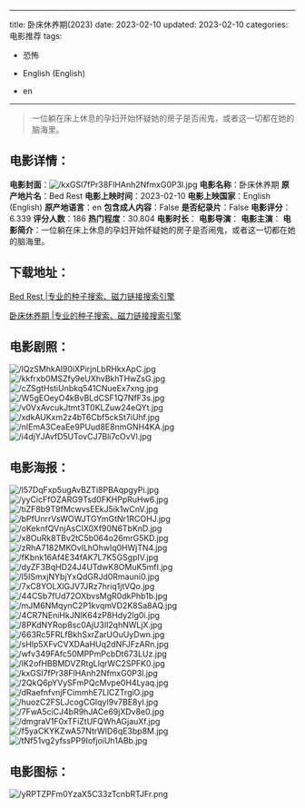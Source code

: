 
---
title: 卧床休养期(2023)
date: 2023-02-10
updated: 2023-02-10
categories: 电影推荐
tags:
- 恐怖

- English (English)
- en
---


> 一位躺在床上休息的孕妇开始怀疑她的房子是否闹鬼，或者这一切都在她的脑海里。

## **电影详情**：

**电影封面**：<img src="https://image.tmdb.org/t/p/w200/kxGSl7fPr38FlHAnh2NfmxG0P3l.jpg" alt="/kxGSl7fPr38FlHAnh2NfmxG0P3l.jpg" title="/kxGSl7fPr38FlHAnh2NfmxG0P3l.jpg">
**电影名称**：卧床休养期
**原产地片名**：Bed Rest
**电影上映时间**：2023-02-10
**电影上映国家**：English (English)
**原产地语言**：en
**包含成人内容**：False
**是否纪录片**：False
**电影评分**：6.339
**评分人数**：186
**热门程度**：30.804
**电影时长**：
**电影导演**：
**电影主演**：
**电影简介**：一位躺在床上休息的孕妇开始怀疑她的房子是否闹鬼，或者这一切都在她的脑海里。

## **下载地址**：
[Bed Rest |专业的种子搜索、磁力链接搜索引擎](https://movie.amd794.com:2083/?search=Bed%20Rest&ordering=&mode=match_phrase&page_size=10&page=1)

[卧床休养期 |专业的种子搜索、磁力链接搜索引擎](https://movie.amd794.com:2083/?search=%E5%8D%A7%E5%BA%8A%E4%BC%91%E5%85%BB%E6%9C%9F&ordering=&mode=match_phrase&page_size=10&page=1)
 

## **电影剧照**：
<img src="https://image.tmdb.org/t/p/original/lQzSMhkAl90iXPirjnLbRHkxApC.jpg" alt="/lQzSMhkAl90iXPirjnLbRHkxApC.jpg" title="/lQzSMhkAl90iXPirjnLbRHkxApC.jpg"><img src="https://image.tmdb.org/t/p/original/kkfrxb0MSZfy9eUXhvBkhTHwZsG.jpg" alt="/kkfrxb0MSZfy9eUXhvBkhTHwZsG.jpg" title="/kkfrxb0MSZfy9eUXhvBkhTHwZsG.jpg"><img src="https://image.tmdb.org/t/p/original/cZSgtHstiUnbkq541CNueEx7xng.jpg" alt="/cZSgtHstiUnbkq541CNueEx7xng.jpg" title="/cZSgtHstiUnbkq541CNueEx7xng.jpg"><img src="https://image.tmdb.org/t/p/original/W5gEOeyO4kBvBLdCSF1Q7NfF3s.jpg" alt="/W5gEOeyO4kBvBLdCSF1Q7NfF3s.jpg" title="/W5gEOeyO4kBvBLdCSF1Q7NfF3s.jpg"><img src="https://image.tmdb.org/t/p/original/v0VxAvcukJtmt3T0KLZuw24eQYt.jpg" alt="/v0VxAvcukJtmt3T0KLZuw24eQYt.jpg" title="/v0VxAvcukJtmt3T0KLZuw24eQYt.jpg"><img src="https://image.tmdb.org/t/p/original/xdkAUKxm2z4bT6Cbf5ckSt7iUhf.jpg" alt="/xdkAUKxm2z4bT6Cbf5ckSt7iUhf.jpg" title="/xdkAUKxm2z4bT6Cbf5ckSt7iUhf.jpg"><img src="https://image.tmdb.org/t/p/original/nIEmA3CeaEe9PUud8E8nmGNH4KA.jpg" alt="/nIEmA3CeaEe9PUud8E8nmGNH4KA.jpg" title="/nIEmA3CeaEe9PUud8E8nmGNH4KA.jpg"><img src="https://image.tmdb.org/t/p/original/i4djYJAvfD5UTovCJ7Bli7cOvVl.jpg" alt="/i4djYJAvfD5UTovCJ7Bli7cOvVl.jpg" title="/i4djYJAvfD5UTovCJ7Bli7cOvVl.jpg">

## **电影海报**：
<img src="https://image.tmdb.org/t/p/original/l57DqFxp5ugAvBZTi8PBAqpgyPi.jpg" alt="/l57DqFxp5ugAvBZTi8PBAqpgyPi.jpg" title="/l57DqFxp5ugAvBZTi8PBAqpgyPi.jpg"><img src="https://image.tmdb.org/t/p/original/yyCicFfOZARG9Tsd0FKHPpRuHw6.jpg" alt="/yyCicFfOZARG9Tsd0FKHPpRuHw6.jpg" title="/yyCicFfOZARG9Tsd0FKHPpRuHw6.jpg"><img src="https://image.tmdb.org/t/p/original/tiZF8b9T9fMcwvsEEkJ5ik1wCnV.jpg" alt="/tiZF8b9T9fMcwvsEEkJ5ik1wCnV.jpg" title="/tiZF8b9T9fMcwvsEEkJ5ik1wCnV.jpg"><img src="https://image.tmdb.org/t/p/original/bPfUnrrVsWOWJTGYmGtNr1RCOHJ.jpg" alt="/bPfUnrrVsWOWJTGYmGtNr1RCOHJ.jpg" title="/bPfUnrrVsWOWJTGYmGtNr1RCOHJ.jpg"><img src="https://image.tmdb.org/t/p/original/oKeknfQVnjAsCIX0Xf90N6TbKnD.jpg" alt="/oKeknfQVnjAsCIX0Xf90N6TbKnD.jpg" title="/oKeknfQVnjAsCIX0Xf90N6TbKnD.jpg"><img src="https://image.tmdb.org/t/p/original/x8OuRk8TBv2tC5b064o26mrG5KD.jpg" alt="/x8OuRk8TBv2tC5b064o26mrG5KD.jpg" title="/x8OuRk8TBv2tC5b064o26mrG5KD.jpg"><img src="https://image.tmdb.org/t/p/original/zRhA7182MKOvlLhOhwlq0HWjTN4.jpg" alt="/zRhA7182MKOvlLhOhwlq0HWjTN4.jpg" title="/zRhA7182MKOvlLhOhwlq0HWjTN4.jpg"><img src="https://image.tmdb.org/t/p/original/fKbnk16Af4E34fAK7L7K5GSgpIV.jpg" alt="/fKbnk16Af4E34fAK7L7K5GSgpIV.jpg" title="/fKbnk16Af4E34fAK7L7K5GSgpIV.jpg"><img src="https://image.tmdb.org/t/p/original/dyZF3BqHD24J4UTdwK8OMuK5mfI.jpg" alt="/dyZF3BqHD24J4UTdwK8OMuK5mfI.jpg" title="/dyZF3BqHD24J4UTdwK8OMuK5mfI.jpg"><img src="https://image.tmdb.org/t/p/original/l5ISmxjNYbjYxQdGRJd0Rmauni0.jpg" alt="/l5ISmxjNYbjYxQdGRJd0Rmauni0.jpg" title="/l5ISmxjNYbjYxQdGRJd0Rmauni0.jpg"><img src="https://image.tmdb.org/t/p/original/7xC8YOLXlGJV7JRz7hriq1jtVQo.jpg" alt="/7xC8YOLXlGJV7JRz7hriq1jtVQo.jpg" title="/7xC8YOLXlGJV7JRz7hriq1jtVQo.jpg"><img src="https://image.tmdb.org/t/p/original/44CSb7fUd72OXbvsMgR0dkPhb1b.jpg" alt="/44CSb7fUd72OXbvsMgR0dkPhb1b.jpg" title="/44CSb7fUd72OXbvsMgR0dkPhb1b.jpg"><img src="https://image.tmdb.org/t/p/original/mJM6NMqynC2P1kvqmVD2K8Sa8AQ.jpg" alt="/mJM6NMqynC2P1kvqmVD2K8Sa8AQ.jpg" title="/mJM6NMqynC2P1kvqmVD2K8Sa8AQ.jpg"><img src="https://image.tmdb.org/t/p/original/4CR7NEniHkJNlK64zP8Hdy2lg0i.jpg" alt="/4CR7NEniHkJNlK64zP8Hdy2lg0i.jpg" title="/4CR7NEniHkJNlK64zP8Hdy2lg0i.jpg"><img src="https://image.tmdb.org/t/p/original/8PKdNYRop8sc0AjU3Il2qhNWLjX.jpg" alt="/8PKdNYRop8sc0AjU3Il2qhNWLjX.jpg" title="/8PKdNYRop8sc0AjU3Il2qhNWLjX.jpg"><img src="https://image.tmdb.org/t/p/original/663Rc5FRLfBkhSxrZarUOuUyDwn.jpg" alt="/663Rc5FRLfBkhSxrZarUOuUyDwn.jpg" title="/663Rc5FRLfBkhSxrZarUOuUyDwn.jpg"><img src="https://image.tmdb.org/t/p/original/sHlp5XFvCVXDAaHUq2dNFJFzARn.jpg" alt="/sHlp5XFvCVXDAaHUq2dNFJFzARn.jpg" title="/sHlp5XFvCVXDAaHUq2dNFJFzARn.jpg"><img src="https://image.tmdb.org/t/p/original/wfv349FAfc50MPPmPcbDt673LUz.jpg" alt="/wfv349FAfc50MPPmPcbDt673LUz.jpg" title="/wfv349FAfc50MPPmPcbDt673LUz.jpg"><img src="https://image.tmdb.org/t/p/original/lK2ofHBBMDVZRtgLlqrWC2SPFK0.jpg" alt="/lK2ofHBBMDVZRtgLlqrWC2SPFK0.jpg" title="/lK2ofHBBMDVZRtgLlqrWC2SPFK0.jpg"><img src="https://image.tmdb.org/t/p/original/kxGSl7fPr38FlHAnh2NfmxG0P3l.jpg" alt="/kxGSl7fPr38FlHAnh2NfmxG0P3l.jpg" title="/kxGSl7fPr38FlHAnh2NfmxG0P3l.jpg"><img src="https://image.tmdb.org/t/p/original/2QkQ6pYVySFmPQcMvpe0H4Lyaq.jpg" alt="/2QkQ6pYVySFmPQcMvpe0H4Lyaq.jpg" title="/2QkQ6pYVySFmPQcMvpe0H4Lyaq.jpg"><img src="https://image.tmdb.org/t/p/original/dRaefnfvnjFCimmhE7LlCZTrgiO.jpg" alt="/dRaefnfvnjFCimmhE7LlCZTrgiO.jpg" title="/dRaefnfvnjFCimmhE7LlCZTrgiO.jpg"><img src="https://image.tmdb.org/t/p/original/huozC2FSLJcogCGlqyI9v7BE8yI.jpg" alt="/huozC2FSLJcogCGlqyI9v7BE8yI.jpg" title="/huozC2FSLJcogCGlqyI9v7BE8yI.jpg"><img src="https://image.tmdb.org/t/p/original/7FwA5ciCJ4bR9hJACe69jXDv8e0.jpg" alt="/7FwA5ciCJ4bR9hJACe69jXDv8e0.jpg" title="/7FwA5ciCJ4bR9hJACe69jXDv8e0.jpg"><img src="https://image.tmdb.org/t/p/original/dmgraV1F0xTFiZtUFQWhAGjauXf.jpg" alt="/dmgraV1F0xTFiZtUFQWhAGjauXf.jpg" title="/dmgraV1F0xTFiZtUFQWhAGjauXf.jpg"><img src="https://image.tmdb.org/t/p/original/f5yaCKYKZwA57NtrWID6qE3bp8M.jpg" alt="/f5yaCKYKZwA57NtrWID6qE3bp8M.jpg" title="/f5yaCKYKZwA57NtrWID6qE3bp8M.jpg"><img src="https://image.tmdb.org/t/p/original/tNf51vg2yfssPP9IofjoiUh1ABb.jpg" alt="/tNf51vg2yfssPP9IofjoiUh1ABb.jpg" title="/tNf51vg2yfssPP9IofjoiUh1ABb.jpg">

## **电影图标**：
<img src="https://image.tmdb.org/t/p/original/yRPTZPFm0YzaX5C33zTcnbRTJFr.png" alt="/yRPTZPFm0YzaX5C33zTcnbRTJFr.png" title="/yRPTZPFm0YzaX5C33zTcnbRTJFr.png">
